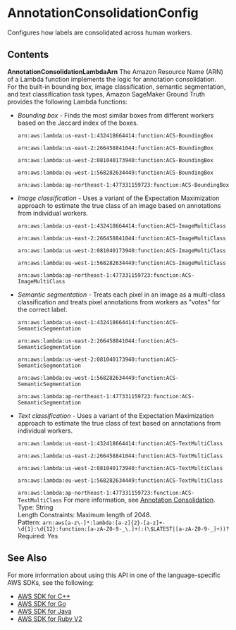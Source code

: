 # AnnotationConsolidationConfig<a name="API_AnnotationConsolidationConfig"></a>

Configures how labels are consolidated across human workers\.

## Contents<a name="API_AnnotationConsolidationConfig_Contents"></a>

 **AnnotationConsolidationLambdaArn**   <a name="SageMaker-Type-AnnotationConsolidationConfig-AnnotationConsolidationLambdaArn"></a>
The Amazon Resource Name \(ARN\) of a Lambda function implements the logic for annotation consolidation\.  
For the built\-in bounding box, image classification, semantic segmentation, and text classification task types, Amazon SageMaker Ground Truth provides the following Lambda functions:  
+  *Bounding box* \- Finds the most similar boxes from different workers based on the Jaccard index of the boxes\.

   `arn:aws:lambda:us-east-1:432418664414:function:ACS-BoundingBox` 

   `arn:aws:lambda:us-east-2:266458841044:function:ACS-BoundingBox` 

   `arn:aws:lambda:us-west-2:081040173940:function:ACS-BoundingBox` 

   `arn:aws:lambda:eu-west-1:568282634449:function:ACS-BoundingBox` 

   `arn:aws:lambda:ap-northeast-1:477331159723:function:ACS-BoundingBox` 
+  *Image classification* \- Uses a variant of the Expectation Maximization approach to estimate the true class of an image based on annotations from individual workers\.

   `arn:aws:lambda:us-east-1:432418664414:function:ACS-ImageMultiClass` 

   `arn:aws:lambda:us-east-2:266458841044:function:ACS-ImageMultiClass` 

   `arn:aws:lambda:us-west-2:081040173940:function:ACS-ImageMultiClass` 

   `arn:aws:lambda:eu-west-1:568282634449:function:ACS-ImageMultiClass` 

   `arn:aws:lambda:ap-northeast-1:477331159723:function:ACS-ImageMultiClass` 
+  *Semantic segmentation* \- Treats each pixel in an image as a multi\-class classification and treats pixel annotations from workers as "votes" for the correct label\.

   `arn:aws:lambda:us-east-1:432418664414:function:ACS-SemanticSegmentation` 

   `arn:aws:lambda:us-east-2:266458841044:function:ACS-SemanticSegmentation` 

   `arn:aws:lambda:us-west-2:081040173940:function:ACS-SemanticSegmentation` 

   `arn:aws:lambda:eu-west-1:568282634449:function:ACS-SemanticSegmentation` 

   `arn:aws:lambda:ap-northeast-1:477331159723:function:ACS-SemanticSegmentation` 
+  *Text classification* \- Uses a variant of the Expectation Maximization approach to estimate the true class of text based on annotations from individual workers\.

   `arn:aws:lambda:us-east-1:432418664414:function:ACS-TextMultiClass` 

   `arn:aws:lambda:us-east-2:266458841044:function:ACS-TextMultiClass` 

   `arn:aws:lambda:us-west-2:081040173940:function:ACS-TextMultiClass` 

   `arn:aws:lambda:eu-west-1:568282634449:function:ACS-TextMultiClass` 

   `arn:aws:lambda:ap-northeast-1:477331159723:function:ACS-TextMultiClass` 
For more information, see [Annotation Consolidation](http://docs.aws.amazon.com/sagemaker/latest/dg/sms-annotation-consolidation.html)\.  
Type: String  
Length Constraints: Maximum length of 2048\.  
Pattern: `arn:aws[a-z\-]*:lambda:[a-z]{2}-[a-z]+-\d{1}:\d{12}:function:[a-zA-Z0-9-_\.]+(:(\$LATEST|[a-zA-Z0-9-_]+))?`   
Required: Yes

## See Also<a name="API_AnnotationConsolidationConfig_SeeAlso"></a>

For more information about using this API in one of the language\-specific AWS SDKs, see the following:
+  [AWS SDK for C\+\+](https://docs.aws.amazon.com/goto/SdkForCpp/sagemaker-2017-07-24/AnnotationConsolidationConfig) 
+  [AWS SDK for Go](https://docs.aws.amazon.com/goto/SdkForGoV1/sagemaker-2017-07-24/AnnotationConsolidationConfig) 
+  [AWS SDK for Java](https://docs.aws.amazon.com/goto/SdkForJava/sagemaker-2017-07-24/AnnotationConsolidationConfig) 
+  [AWS SDK for Ruby V2](https://docs.aws.amazon.com/goto/SdkForRubyV2/sagemaker-2017-07-24/AnnotationConsolidationConfig) 
